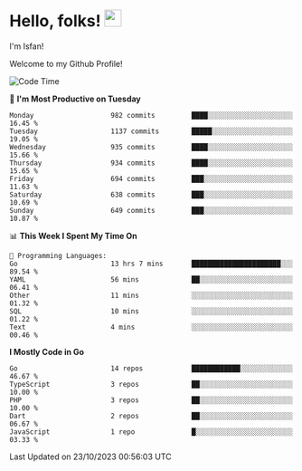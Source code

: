 # Hello, folks! <img src="https://raw.githubusercontent.com/MartinHeinz/MartinHeinz/master/wave.gif" width="30px" height="30px" />

I'm Isfan!

Welcome to my Github Profile!

<!--START_SECTION:waka-->
![Code Time](http://img.shields.io/badge/Code%20Time-2%2C990%20hrs%2026%20mins-blue)

📅 **I'm Most Productive on Tuesday** 

```text
Monday                   982 commits         ████░░░░░░░░░░░░░░░░░░░░░   16.45 % 
Tuesday                  1137 commits        █████░░░░░░░░░░░░░░░░░░░░   19.05 % 
Wednesday                935 commits         ████░░░░░░░░░░░░░░░░░░░░░   15.66 % 
Thursday                 934 commits         ████░░░░░░░░░░░░░░░░░░░░░   15.65 % 
Friday                   694 commits         ███░░░░░░░░░░░░░░░░░░░░░░   11.63 % 
Saturday                 638 commits         ███░░░░░░░░░░░░░░░░░░░░░░   10.69 % 
Sunday                   649 commits         ███░░░░░░░░░░░░░░░░░░░░░░   10.87 % 
```


📊 **This Week I Spent My Time On** 

```text
💬 Programming Languages: 
Go                       13 hrs 7 mins       ██████████████████████░░░   89.54 % 
YAML                     56 mins             ██░░░░░░░░░░░░░░░░░░░░░░░   06.41 % 
Other                    11 mins             ░░░░░░░░░░░░░░░░░░░░░░░░░   01.32 % 
SQL                      10 mins             ░░░░░░░░░░░░░░░░░░░░░░░░░   01.22 % 
Text                     4 mins              ░░░░░░░░░░░░░░░░░░░░░░░░░   00.46 % 
```

**I Mostly Code in Go** 

```text
Go                       14 repos            ████████████░░░░░░░░░░░░░   46.67 % 
TypeScript               3 repos             ██░░░░░░░░░░░░░░░░░░░░░░░   10.00 % 
PHP                      3 repos             ██░░░░░░░░░░░░░░░░░░░░░░░   10.00 % 
Dart                     2 repos             ██░░░░░░░░░░░░░░░░░░░░░░░   06.67 % 
JavaScript               1 repo              █░░░░░░░░░░░░░░░░░░░░░░░░   03.33 % 
```




 Last Updated on 23/10/2023 00:56:03 UTC
<!--END_SECTION:waka-->

<!--
**isfanazha/isfanazha** is a ✨ _special_ ✨ repository because its `README.md` (this file) appears on your GitHub profile.

Here are some ideas to get you started:

- 🔭 I’m currently working on ...
- 🌱 I’m currently learning ...
- 👯 I’m looking to collaborate on ...
- 🤔 I’m looking for help with ...
- 💬 Ask me about ...
- 📫 How to reach me: ...
- 😄 Pronouns: ...
- ⚡ Fun fact: ...
-->

